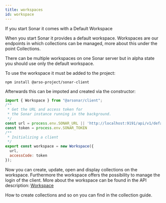 ```yaml
---
title: workspaces
id: workspace
---
```

If you start Sonar it comes with a Default Workspace 

When you start Sonar it provides a default workspace. Workspaces are our endpoints in which collections can be managed, more about this under the point Collections.

There can be multiple workspaces on one Sonar server but in alpha state you should use only the default workspace.

To use the workspace it must be added to the project:

```npm install @arso-project/sonar-client```

Afterwards this can be impoted and created via the constructor:

```js
import { Workspace } from "@arsonar/client";
/**
 * Get the URL and access token for 
 * the Sonar instance running in the background. 
 */
const url = process.env.SONAR_URL || 'http://localhost:9191/api/v1/default'
const token = process.env.SONAR_TOKEN
/**
 * Initializing a client 
 */
export const workspace = new Workspace({
  url,
  accessCode: token
});
```

Now you can create, update, open and display collections on the workspace. Furthermore the workspace offers the possibility to manage the login of the client. More about the workspace can be found in the API description: [Workspace](https://sonar-apidocs.dev.arso.xyz/Workspace.html)

How to create collections and so on you can find in the collection guide.